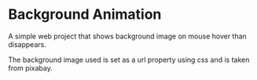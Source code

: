 # Background Animation

A simple web project that shows background image on mouse hover than disappears.

The background image used is set as a url property using css and is taken from pixabay.
